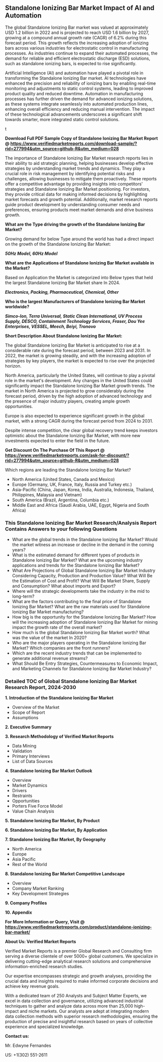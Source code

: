 <h2>Standalone Ionizing Bar Market Impact of AI and Automation</h2><p>The global Standalone Ionizing Bar market was valued at approximately USD 1.2 billion in 2022 and is projected to reach USD 1.6 billion by 2027, growing at a compound annual growth rate (CAGR) of 6.2% during this forecast period. This growth reflects the increasing adoption of ionizing bars across various industries for electrostatic control in manufacturing processes. As industries continue to expand their automated processes, the demand for reliable and efficient electrostatic discharge (ESD) solutions, such as standalone ionizing bars, is expected to rise significantly.</p><p>Artificial Intelligence (AI) and automation have played a pivotal role in transforming the Standalone Ionizing Bar market. AI technologies have enhanced the precision and reliability of ionizing bars by enabling real-time monitoring and adjustments to static control systems, leading to improved product quality and reduced downtime. Automation in manufacturing processes has further driven the demand for advanced ionizing solutions, as these systems integrate seamlessly into automated production lines, enhancing overall efficiency and reducing manual intervention. The impact of these technological advancements underscores a significant shift towards smarter, more integrated static control solutions.</p>t</p><p id="" class=""><strong>Download Full PDF Sample Copy of Standalone Ionizing Bar Market Report @ <a href="https://www.verifiedmarketreports.com/download-sample/?rid=277994&utm_source=github-R&utm_medium=028" target="_blank">https://www.verifiedmarketreports.com/download-sample/?rid=277994&utm_source=github-R&utm_medium=028</a></strong></p><p>The importance of&nbsp;Standalone Ionizing Bar Market research reports lies in their ability to aid strategic planning, helping businesses develop effective strategies by understanding market trends and dynamics. They play a crucial role in risk management by identifying potential risks and challenges, allowing businesses to mitigate them proactively. These reports offer a competitive advantage by providing insights into competitors' strategies and Standalone Ionizing Bar Market positioning. For investors, they provide critical data for making informed decisions by highlighting market forecasts and growth potential. Additionally, market research reports guide product development by understanding consumer needs and preferences, ensuring products meet market demands and drive business growth.</p><p><strong>What are the&nbsp;Type driving the growth of the Standalone Ionizing Bar Market?</strong></p><p id="" class="">Growing demand for below Type around the world has had a direct impact on the growth of the Standalone Ionizing Bar Market:</p><em><strong>50Hz Model, 60Hz Model</strong></em></p><strong>What are the&nbsp;Applications&nbsp;of Standalone Ionizing Bar Market available in the Market?</strong></p><p id="" class="">Based on Application the Market is categorized into Below types that held the largest Standalone Ionizing Bar Market share In 2024.</p><em><strong>Electronics, Packing, Pharmaceutical, Chemical, Other</strong></em></p><strong>Who is the largest Manufacturers of Standalone Ionizing Bar Market worldwide?</strong></p><p><em><strong>Simco-Ion, Terra Universal, Static Clean International, UV Process Supply, DESCO, Containment Technology Services, Fraser, Dou Yee Enterprises, VESSEL, Meech, Beiyi, Tronovo</strong></em></p><p id="" class=""><strong>Short Description About Standalone Ionizing Bar Market:</strong></p><p>The global Standalone Ionizing Bar Market is anticipated to rise at a considerable rate during the forecast period, between 2023 and 2031. In 2022, the market is growing steadily, and with the increasing adoption of strategies by key players, the market is expected to rise over the projected horizon.</p><p>North America, particularly the United States, will continue to play a pivotal role in the market's development. Any changes in the United States could significantly impact the Standalone Ionizing Bar Market growth trends. The market in North America is projected to grow considerably during the forecast period, driven by the high adoption of advanced technology and the presence of major industry players, creating ample growth opportunities.</p><p>Europe is also expected to experience significant growth in the global market, with a strong CAGR during the forecast period from 2024 to 2031.</p><p>Despite intense competition, the clear global recovery trend keeps investors optimistic about the Standalone Ionizing Bar Market, with more new investments expected to enter the field in the future.</p><p id="" class=""><strong>Get Discount On The Purchase Of This Report @ <a href="https://www.verifiedmarketreports.com/ask-for-discount/?rid=277994&utm_source=github-R&utm_medium=028" target="_blank">https://www.verifiedmarketreports.com/ask-for-discount/?rid=277994&utm_source=github-R&utm_medium=028</a></strong></p>Which regions are leading the Standalone Ionizing Bar Market?</p><ul><li>North America (United States, Canada and Mexico)</li><li>Europe (Germany, UK, France, Italy, Russia and Turkey etc.)</li><li>Asia-Pacific (China, Japan, Korea, India, Australia, Indonesia, Thailand, Philippines, Malaysia and Vietnam)</li><li>South America (Brazil, Argentina, Columbia etc.)</li><li>Middle East and Africa (Saudi Arabia, UAE, Egypt, Nigeria and South Africa)</li></ul><h3 id="" class="">This Standalone Ionizing Bar Market Research/Analysis Report Contains Answers to your following Questions</h3><ul><li>What are the global trends in the Standalone Ionizing Bar Market? Would the market witness an increase or decline in the demand in the coming years?</li><li>What is the estimated demand for different types of products in Standalone Ionizing Bar Market? What are the upcoming industry applications and trends for the Standalone Ionizing Bar Market?</li><li>What Are Projections of Global Standalone Ionizing Bar Market Industry Considering Capacity, Production and Production Value? What Will Be the Estimation of Cost and Profit? What Will Be Market Share, Supply and Consumption? What about imports and Export?</li><li>Where will the strategic developments take the industry in the mid to long-term?</li><li>What are the factors contributing to the final price of Standalone Ionizing Bar Market? What are the raw materials used for Standalone Ionizing Bar Market manufacturing?</li><li>How big is the opportunity for the Standalone Ionizing Bar Market? How will the increasing adoption of Standalone Ionizing Bar Market for mining impact the growth rate of the overall market?</li><li>How much is the global Standalone Ionizing Bar Market worth? What was the value of the market In 2020?</li><li>Who are the major players operating in the Standalone Ionizing Bar Market? Which companies are the front runners?</li><li>Which are the recent industry trends that can be implemented to generate additional revenue streams?</li><li>What Should Be Entry Strategies, Countermeasures to Economic Impact, and Marketing Channels for Standalone Ionizing Bar Market Industry?</li></ul><h3 id="" class="">Detailed TOC of Global Standalone Ionizing Bar Market Research Report, 2024-2030</h3><p id="" class=""><strong>1. Introduction of the Standalone Ionizing Bar Market</strong></p><ul><li>Overview of the Market</li><li>Scope of Report</li><li>Assumptions</li></ul><p id="" class=""><strong>2. Executive Summary</strong></p><p id="" class=""><strong>3. Research Methodology of Verified Market Reports</strong></p><ul><li>Data Mining</li><li>Validation</li><li>Primary Interviews</li><li>List of Data Sources</li></ul><p id="" class=""><strong>4. Standalone Ionizing Bar Market Outlook</strong></p><ul><li>Overview</li><li>Market Dynamics</li><li>Drivers</li><li>Restraints</li><li>Opportunities</li><li>Porters Five Force Model</li><li>Value Chain Analysis</li></ul><p id="" class=""><strong>5. Standalone Ionizing Bar Market, By Product</strong></p><p id="" class=""><strong>6. Standalone Ionizing Bar Market, By Application</strong></p><p id="" class=""><strong>7. Standalone Ionizing Bar Market, By Geography</strong></p><ul><li>North America</li><li>Europe</li><li>Asia Pacific</li><li>Rest of the World</li></ul><p id="" class=""><strong>8. Standalone Ionizing Bar Market Competitive Landscape</strong></p><ul><li>Overview</li><li>Company Market Ranking</li><li>Key Development Strategies</li></ul><p id="" class=""><strong>9. Company Profiles</strong></p><p id="" class=""><strong>10. Appendix</strong></p><p id="" class=""><strong>For More Information or Query, Visit @ <a href="https://www.verifiedmarketreports.com/product/standalone-ionizing-bar-market/" target="_blank">https://www.verifiedmarketreports.com/product/standalone-ionizing-bar-market/</a></strong></p><p id="" class=""><strong>About Us: Verified Market Reports</strong></p><p id="" class="">Verified Market Reports is a premier Global Research and Consulting firm serving a diverse clientele of over 5000+ global customers. We specialize in delivering cutting-edge analytical research solutions and comprehensive information-enriched research studies.</p><p id="" class="">Our expertise encompasses strategic and growth analyses, providing the crucial data and insights required to make informed corporate decisions and achieve key revenue goals.</p><p id="" class="">With a dedicated team of 250 Analysts and Subject Matter Experts, we excel in data collection and governance, utilizing advanced industrial techniques to gather and analyze data across more than 25,000 high-impact and niche markets. Our analysts are adept at integrating modern data collection methods with superior research methodologies, ensuring the production of precise and insightful research based on years of collective experience and specialized knowledge.</p><p id="" class=""><strong>Contact us:</strong></p><p id="" class="">Mr. Edwyne Fernandes</p><p id="" class="">US: +1(302) 551-2611</p>